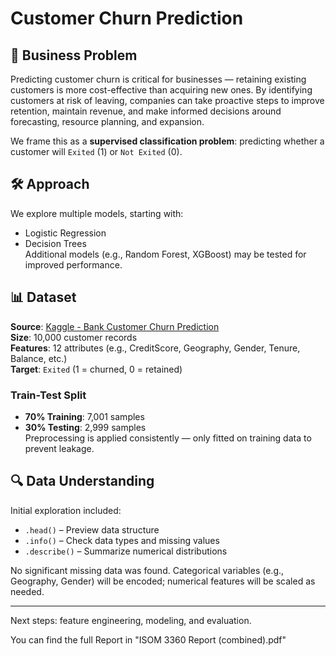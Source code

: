 # Customer Churn Prediction

## 🎯 Business Problem

Predicting customer churn is critical for businesses — retaining existing customers is more cost-effective than acquiring new ones. By identifying customers at risk of leaving, companies can take proactive steps to improve retention, maintain revenue, and make informed decisions around forecasting, resource planning, and expansion.

We frame this as a **supervised classification problem**: predicting whether a customer will `Exited` (1) or `Not Exited` (0).

## 🛠️ Approach

We explore multiple models, starting with:
- Logistic Regression
- Decision Trees  
Additional models (e.g., Random Forest, XGBoost) may be tested for improved performance.

## 📊 Dataset

**Source**: [Kaggle - Bank Customer Churn Prediction](https://www.kaggle.com/datasets)  
**Size**: 10,000 customer records  
**Features**: 12 attributes (e.g., CreditScore, Geography, Gender, Tenure, Balance, etc.)  
**Target**: `Exited` (1 = churned, 0 = retained)

### Train-Test Split
- **70% Training**: 7,001 samples  
- **30% Testing**: 2,999 samples  
Preprocessing is applied consistently — only fitted on training data to prevent leakage.

## 🔍 Data Understanding

Initial exploration included:
- `.head()` – Preview data structure
- `.info()` – Check data types and missing values
- `.describe()` – Summarize numerical distributions

No significant missing data was found. Categorical variables (e.g., Geography, Gender) will be encoded; numerical features will be scaled as needed.

---

Next steps: feature engineering, modeling, and evaluation.

You can find the full Report in "ISOM 3360 Report (combined).pdf"
